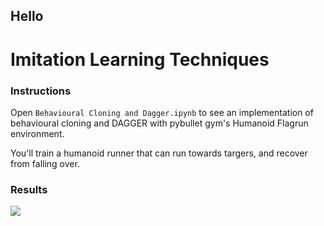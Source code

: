 ## Hello



# Imitation Learning Techniques

### Instructions

Open `Behavioural Cloning and Dagger.ipynb` to see an implementation of behavioural cloning and DAGGER with pybullet gym's Humanoid Flagrun environment.

You'll train a humanoid runner that can run towards targers, and recover from falling over.

### Results

![](/flagrun_adv_fallover.gif)